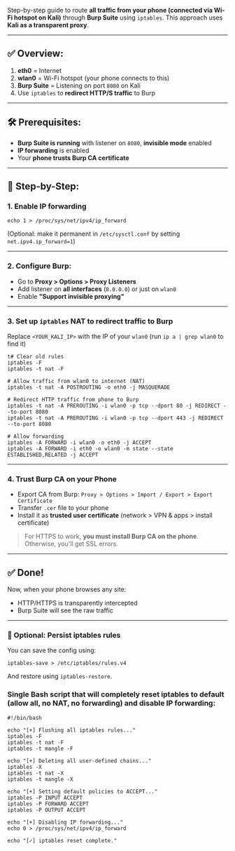 Step-by-step guide to route **all traffic from your phone (connected via Wi-Fi hotspot on Kali)** through **Burp Suite** using `iptables`. This approach uses **Kali as a transparent proxy**.

------

## ✅ Overview:

1. **eth0** = Internet
2. **wlan0** = Wi-Fi hotspot (your phone connects to this)
3. **Burp Suite** = Listening on port `8080` on Kali
4. Use `iptables` to **redirect HTTP/S traffic** to Burp

------

## 🛠 Prerequisites:

- **Burp Suite is running** with listener on `8080`, **invisible mode** enabled
- **IP forwarding** is enabled
- Your **phone trusts Burp CA certificate**

------

## 🔧 Step-by-Step:

### 1. Enable IP forwarding

```
echo 1 > /proc/sys/net/ipv4/ip_forward
```

(Optional: make it permanent in `/etc/sysctl.conf` by setting `net.ipv4.ip_forward=1`)

------

### 2. Configure Burp:

- Go to **Proxy > Options > Proxy Listeners**
- Add listener on **all interfaces** (`0.0.0.0`) or just on `wlan0`
- Enable **"Support invisible proxying"**

------

### 3. Set up `iptables` NAT to redirect traffic to Burp

Replace `<YOUR_KALI_IP>` with the IP of your `wlan0` (run `ip a | grep wlan0` to find it)

```
t# Clear old rules
iptables -F
iptables -t nat -F

# Allow traffic from wlan0 to internet (NAT)
iptables -t nat -A POSTROUTING -o eth0 -j MASQUERADE

# Redirect HTTP traffic from phone to Burp
iptables -t nat -A PREROUTING -i wlan0 -p tcp --dport 80 -j REDIRECT --to-port 8080
iptables -t nat -A PREROUTING -i wlan0 -p tcp --dport 443 -j REDIRECT --to-port 8080

# Allow forwarding
iptables -A FORWARD -i wlan0 -o eth0 -j ACCEPT
iptables -A FORWARD -i eth0 -o wlan0 -m state --state ESTABLISHED,RELATED -j ACCEPT
```

------

### 4. Trust Burp CA on your Phone

- Export CA from Burp: `Proxy > Options > Import / Export > Export Certificate`
- Transfer `.cer` file to your phone
- Install it as **trusted user certificate** (network > VPN & apps > install certificate)

> For HTTPS to work, **you must install Burp CA on the phone**. Otherwise, you'll get SSL errors.

------

## ✅ Done!

Now, when your phone browses any site:

- HTTP/HTTPS is transparently intercepted
- Burp Suite will see the raw traffic

------

### 📌 Optional: Persist iptables rules

You can save the config using:

```
iptables-save > /etc/iptables/rules.v4
```

And restore using `iptables-restore`.








### Single Bash script that will completely reset iptables to default (allow all, no NAT, no forwarding) and disable IP forwarding:
```
#!/bin/bash

echo "[+] Flushing all iptables rules..."
iptables -F
iptables -t nat -F
iptables -t mangle -F

echo "[+] Deleting all user-defined chains..."
iptables -X
iptables -t nat -X
iptables -t mangle -X

echo "[+] Setting default policies to ACCEPT..."
iptables -P INPUT ACCEPT
iptables -P FORWARD ACCEPT
iptables -P OUTPUT ACCEPT

echo "[+] Disabling IP forwarding..."
echo 0 > /proc/sys/net/ipv4/ip_forward

echo "[✓] iptables reset complete."
```
